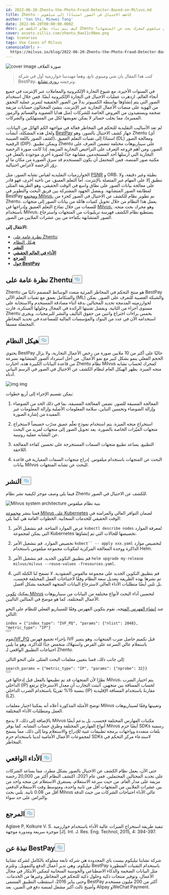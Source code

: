 ```yaml
---
id: 2022-06-20-Zhentu-the-Photo-Fraud-Detector-Based-on-Milvus.md
title: Zhentu - كاشف الاحتيال في الصور استنادًا إلى ميلفوس
author: 'Yan Shi, Minwei Tang'
date: 2022-06-20T00:00:00.000Z
desc: كيف يتم بناء نظام الكشف في Zhentu باستخدام ميلفوس كمحرك بحث عن المتجهات؟
cover: assets.zilliz.com/zhentu_0ae11c98ee.png
tag: Scenarios
tags: Use Cases of Milvus
canonicalUrl: >-
  https://milvus.io/blog/2022-06-20-Zhentu-the-Photo-Fraud-Detector-Based-on-Milvus.md
---
```

<p>
  
   <span class="img-wrapper"> <img translate="no" src="https://assets.zilliz.com/zhentu_0ae11c98ee.png" alt="cover image" class="doc-image" id="cover-image" />
   </span> <span class="img-wrapper"> <span>صورة الغلاف</span> </span></p>
<blockquote>
<p>كتب هذا المقال يان شي ومينوي تانغ، وهما مهندسا خوارزمية أول في شركة BestPay، وترجمته <a href="https://www.linkedin.cn/incareer/in/rosie-zhang-694528149">روزي تشانغ</a>.</p>
</blockquote>
<p>في السنوات الأخيرة، مع شيوع التجارة الإلكترونية والمعاملات عبر الإنترنت في جميع أنحاء العالم، ازدهرت عمليات الاحتيال في التجارة الإلكترونية أيضًا. فمن خلال استخدام الصور التي يتم إنشاؤها بواسطة الكمبيوتر بدلاً من الصور الحقيقية لتمرير عملية التحقق من الهوية على منصات الأعمال التجارية عبر الإنترنت، ينشئ المحتالون حسابات مزيفة ضخمة ويستفيدون من العروض الخاصة للشركات (مثل هدايا العضوية والقسائم والرموز المميزة)، مما يجلب خسائر لا يمكن تعويضها لكل من المستهلكين والشركات.</p>
<p>لم تعد الأساليب التقليدية للتحكم في المخاطر فعالة في مواجهة الكم الهائل من البيانات. ولحل هذه المشكلة، أنشأت <a href="https://www.bestpay.com.cn">BestPay</a> جهاز كشف الاحتيال بالصور، وهو Zhentu (أي كشف الصور باللغة الصينية)، استنادًا إلى تقنيات التعلم العميق (DL) ومعالجة الصور الرقمية (DIP). ويمكن تطبيق Zhentu على سيناريوهات مختلفة تتضمن التعرف على الصور، ومن أهم فروعه التعرف على التراخيص التجارية المزيفة. إذا كانت صورة الرخصة التجارية التي أرسلها أحد المستخدمين مشابهة جدًا لصورة أخرى موجودة بالفعل في مكتبة صور المنصة، فمن المحتمل أن يكون المستخدم قد سرق الصورة من مكان ما أو زوّر الرخصة لأغراض احتيالية.</p>
<p>الخوارزميات التقليدية لقياس تشابه الصور، مثل <a href="https://en.wikipedia.org/wiki/Peak_signal-to-noise_ratio">PSNR</a> و ORB، بطيئة وغير دقيقة، ولا تنطبق إلا على المهام غير المتصلة بالإنترنت. أما التعلم العميق، من ناحية أخرى، فهو قادر على معالجة بيانات الصور على نطاق واسع في الوقت الحقيقي، وهو الطريقة المثلى لمطابقة الصور المتشابهة. وبفضل الجهود المشتركة بين فريق البحث والتطوير في BestPay <a href="https://milvus.io/">ومجتمع Milvus،</a> تم تطوير نظام للكشف عن الاحتيال في الصور كجزء من Zhentu. يعمل هذا النظام من خلال تحويل كميات هائلة من بيانات الصور إلى متجهات للسمات من خلال نماذج التعلم العميق وإدراجها في <a href="https://milvus.io/">Milvus،</a> وهو محرك بحث متجه. باستخدام Milvus، يستطيع نظام الكشف فهرسة تريليونات من المتجهات واسترجاع الصور المتشابهة بكفاءة من بين عشرات الملايين من الصور.</p>
<p><strong>الانتقال إلى:</strong></p>
<ul>
<li><a href="#an-overview-of-zhentu">نظرة عامة على Zhentu</a></li>
<li><a href="#system-structure">هيكل النظام</a></li>
<li><a href="#deployment"><strong>النشر</strong></a></li>
<li><a href="#real-world-performance"><strong>الأداء في العالم الحقيقي</strong></a></li>
<li><a href="#reference"><strong>المرجع</strong></a></li>
<li><a href="#about-bestpay"><strong>حول BestPay</strong></a></li>
</ul>
<h2 id="An-overview-of-Zhentu" class="common-anchor-header">نظرة عامة على Zhentu<button data-href="#An-overview-of-Zhentu" class="anchor-icon" translate="no">
      <svg translate="no"
        aria-hidden="true"
        focusable="false"
        height="20"
        version="1.1"
        viewBox="0 0 16 16"
        width="16"
      >
        <path
          fill="#0092E4"
          fill-rule="evenodd"
          d="M4 9h1v1H4c-1.5 0-3-1.69-3-3.5S2.55 3 4 3h4c1.45 0 3 1.69 3 3.5 0 1.41-.91 2.72-2 3.25V8.59c.58-.45 1-1.27 1-2.09C10 5.22 8.98 4 8 4H4c-.98 0-2 1.22-2 2.5S3 9 4 9zm9-3h-1v1h1c1 0 2 1.22 2 2.5S13.98 12 13 12H9c-.98 0-2-1.22-2-2.5 0-.83.42-1.64 1-2.09V6.25c-1.09.53-2 1.84-2 3.25C6 11.31 7.55 13 9 13h4c1.45 0 3-1.69 3-3.5S14.5 6 13 6z"
        ></path>
      </svg>
    </button></h2><p>Zhentu هو منتج التحكم في المخاطر المرئية متعدد الوسائط المصمم ذاتيًا من BestPay والمتكامل بعمق مع تقنيات التعلم الآلي (ML) والشبكة العصبية للتعرف على الصور. يمكن لخوارزميته المدمجة تحديد المحتالين بدقة أثناء مصادقة المستخدم والاستجابة على مستوى أجزاء من الثانية. وبفضل تقنيتها الرائدة في المجال وحلولها المبتكرة، فازت Zhentu بخمس براءات اختراع واثنين من حقوق التأليف والنشر للبرمجيات. ويجري استخدامه الآن في عدد من البنوك والمؤسسات المالية للمساعدة في تحديد المخاطر المحتملة مسبقاً.</p>
<h2 id="System-structure" class="common-anchor-header">هيكل النظام<button data-href="#System-structure" class="anchor-icon" translate="no">
      <svg translate="no"
        aria-hidden="true"
        focusable="false"
        height="20"
        version="1.1"
        viewBox="0 0 16 16"
        width="16"
      >
        <path
          fill="#0092E4"
          fill-rule="evenodd"
          d="M4 9h1v1H4c-1.5 0-3-1.69-3-3.5S2.55 3 4 3h4c1.45 0 3 1.69 3 3.5 0 1.41-.91 2.72-2 3.25V8.59c.58-.45 1-1.27 1-2.09C10 5.22 8.98 4 8 4H4c-.98 0-2 1.22-2 2.5S3 9 4 9zm9-3h-1v1h1c1 0 2 1.22 2 2.5S13.98 12 13 12H9c-.98 0-2-1.22-2-2.5 0-.83.42-1.64 1-2.09V6.25c-1.09.53-2 1.84-2 3.25C6 11.31 7.55 13 9 13h4c1.45 0 3-1.69 3-3.5S14.5 6 13 6z"
        ></path>
      </svg>
    </button></h2><p>يحتوي BestPay حاليًا على أكثر من 10 ملايين صورة من رخص الأعمال التجارية، ولا يزال الحجم الفعلي ينمو بشكل كبير مع نمو الأعمال. من أجل استرداد الصور المتشابهة بسرعة من قاعدة البيانات الكبيرة هذه، اختارت Zhentu نظام Milvus كمحرك لحساب تشابه متجه الميزة. يظهر الهيكل العام لنظام الكشف عن الاحتيال في الصور في الرسم البياني أدناه.</p>
<p>
  
   <span class="img-wrapper"> <img translate="no" src="https://assets.zilliz.com/Structure_of_the_photo_fraud_detection_system_cf5d20d431.png" alt="img" class="doc-image" id="img" />
   </span> <span class="img-wrapper"> <span>img</span> </span></p>
<p>يمكن تقسيم الإجراء إلى أربع خطوات:</p>
<ol>
<li><p>المعالجة المسبقة للصور. تضمن المعالجة المسبقة، بما في ذلك الحد من الضوضاء وإزالة الضوضاء وتحسين التباين، سلامة المعلومات الأصلية وإزالة المعلومات غير المفيدة من إشارة الصورة.</p></li>
<li><p>استخراج متجه الميزة. يتم استخدام نموذج تعلّم عميق مدرّب خصيصاً لاستخراج متجهات الميّزات الخاصة بالصورة. يعد تحويل الصور إلى متجهات لمزيد من البحث عن التشابه عملية روتينية.</p></li>
<li><p>التطبيع. يساعد تطبيع متجهات السمات المستخرجة على تحسين كفاءة المعالجة اللاحقة.</p></li>
<li><p>البحث عن المتجهات باستخدام ميلفوس. إدراج متجهات السمات المعيارية في قاعدة بيانات Milvus للبحث عن تشابه المتجهات.</p></li>
</ol>
<h2 id="Deployment" class="common-anchor-header"><strong>النشر</strong><button data-href="#Deployment" class="anchor-icon" translate="no">
      <svg translate="no"
        aria-hidden="true"
        focusable="false"
        height="20"
        version="1.1"
        viewBox="0 0 16 16"
        width="16"
      >
        <path
          fill="#0092E4"
          fill-rule="evenodd"
          d="M4 9h1v1H4c-1.5 0-3-1.69-3-3.5S2.55 3 4 3h4c1.45 0 3 1.69 3 3.5 0 1.41-.91 2.72-2 3.25V8.59c.58-.45 1-1.27 1-2.09C10 5.22 8.98 4 8 4H4c-.98 0-2 1.22-2 2.5S3 9 4 9zm9-3h-1v1h1c1 0 2 1.22 2 2.5S13.98 12 13 12H9c-.98 0-2-1.22-2-2.5 0-.83.42-1.64 1-2.09V6.25c-1.09.53-2 1.84-2 3.25C6 11.31 7.55 13 9 13h4c1.45 0 3-1.69 3-3.5S14.5 6 13 6z"
        ></path>
      </svg>
    </button></h2><p>فيما يلي وصف موجز لكيفية نشر نظام Zhentu للكشف عن الاحتيال في الصور.</p>
<p>
  
   <span class="img-wrapper"> <img translate="no" src="https://assets.zilliz.com/milvus_architecture_ea45a5ab53.png" alt="Milvus system architecture" class="doc-image" id="milvus-system-architecture" />
   </span> <span class="img-wrapper"> <span>بنية نظام ميلفوس</span> </span></p>
<p>قمنا بنشر <a href="https://milvus.io/docs/v2.0.x/install_cluster-helm.md">مجموعة Milvus على Kubernetes</a> لضمان التوافر العالي والمزامنة في الوقت الحقيقي للخدمات السحابية. الخطوات العامة هي كما يلي:</p>
<ol>
<li><p>عرض الموارد المتاحة. قم بتشغيل الأمر <code translate="no">kubectl describe nodes</code> لمعرفة الموارد التي يمكن لمجموعة Kubernetes تخصيصها للحالات التي تم إنشاؤها.</p></li>
<li><p>تخصيص الموارد. قم بتشغيل الأمر <code translate="no">kubect`` -- apply xxx.yaml</code> لتخصيص موارد الذاكرة ووحدة المعالجة المركزية لمكونات مجموعة ميلفوس باستخدام Helm.</p></li>
<li><p>قم بتطبيق التكوين الجديد. قم بتشغيل الأمر <code translate="no">helm upgrade my-release milvus/milvus --reuse-values -fresources.yaml</code>.</p></li>
<li><p>قم بتطبيق التكوين الجديد على مجموعة مالفوس العنقودية. لا تسمح لنا الكتلة التي تم نشرها بهذه الطريقة بتعديل سعة النظام وفقًا لاحتياجات العمل المختلفة فحسب، بل تلبي أيضًا متطلبات الأداء العالي لاسترجاع البيانات المتجهة الضخمة بشكل أفضل.</p></li>
</ol>
<p>يمكنك <a href="https://milvus.io/docs/v2.0.x/configure-docker.md">تكوين Milvus</a> لتحسين أداء البحث لأنواع مختلفة من البيانات من سيناريوهات الأعمال المختلفة، كما هو موضح في المثالين التاليين.</p>
<p>عند <a href="https://milvus.io/docs/v2.0.x/build_index.md">إنشاء الفهرس المت</a>جه، نقوم بتكوين الفهرس وفقًا للسيناريو الفعلي للنظام على النحو التالي:</p>
<pre><code translate="no" class="language-Python">index = {<span class="hljs-string">&quot;index_type&quot;</span>: <span class="hljs-string">&quot;IVF_PQ&quot;</span>, <span class="hljs-string">&quot;params&quot;</span>: {<span class="hljs-string">&quot;nlist&quot;</span>: <span class="hljs-number">2048</span>}, <span class="hljs-string">&quot;metric_type&quot;</span>: <span class="hljs-string">&quot;IP&quot;</span>}
<button class="copy-code-btn"></button></code></pre>
<p>يقوم<a href="https://milvus.io/docs/v2.0.x/index.md#IVF_PQ">IVF_PQ</a> بإجراء تجميع فهرس IVF قبل تكميم حاصل ضرب المتجهات. وهو يتميز باستعلام عالي السرعة على القرص واستهلاك منخفض جدًا للذاكرة، وهو ما يلبي احتياجات التطبيق الواقعي لـ Zhentu.</p>
<p>إلى جانب ذلك، قمنا بتعيين معلمات البحث المثلى على النحو التالي:</p>
<pre><code translate="no" class="language-Python">search_params = {<span class="hljs-string">&quot;metric_type&quot;</span>: <span class="hljs-string">&quot;IP&quot;</span>, <span class="hljs-string">&quot;params&quot;</span>: {<span class="hljs-string">&quot;nprobe&quot;</span>: <span class="hljs-number">32</span>}}
<button class="copy-code-btn"></button></code></pre>
<p>نظرًا لأن المتجهات قد تم تطبيعها بالفعل قبل إدخالها في Milvus، يتم اختيار الضرب الداخلي (IP) لحساب المسافة بين متجهين. أثبتت التجارب أن معدل الاسترجاع يرتفع بنسبة 15% تقريبًا باستخدام الضرب الداخلي (IP) مقارنةً باستخدام المسافة الإقليدية (L2).</p>
<p>توضح الأمثلة المذكورة أعلاه أنه يمكننا اختبار معلمات Milvus وتعيينها وفقًا لسيناريوهات العمل ومتطلبات الأداء المختلفة.</p>
<p>بالإضافة إلى ذلك، لا يدمج Milvus مكتبات الفهارس المختلفة فحسب، بل يدعم أيضًا أنواع الفهارس المختلفة وطرق حساب التشابه. كما يوفر Milvus أيضًا حزم SDKs رسمية بلغات متعددة وواجهات برمجة تطبيقات غنية للإدراج والاستعلام وما إلى ذلك، مما يسمح لمجموعات الأعمال الأمامية لدينا باستخدام حزم SDKs لاستدعاء مركز التحكم في المخاطر.</p>
<h2 id="Real-world-performance" class="common-anchor-header"><strong>الأداء الواقعي</strong><button data-href="#Real-world-performance" class="anchor-icon" translate="no">
      <svg translate="no"
        aria-hidden="true"
        focusable="false"
        height="20"
        version="1.1"
        viewBox="0 0 16 16"
        width="16"
      >
        <path
          fill="#0092E4"
          fill-rule="evenodd"
          d="M4 9h1v1H4c-1.5 0-3-1.69-3-3.5S2.55 3 4 3h4c1.45 0 3 1.69 3 3.5 0 1.41-.91 2.72-2 3.25V8.59c.58-.45 1-1.27 1-2.09C10 5.22 8.98 4 8 4H4c-.98 0-2 1.22-2 2.5S3 9 4 9zm9-3h-1v1h1c1 0 2 1.22 2 2.5S13.98 12 13 12H9c-.98 0-2-1.22-2-2.5 0-.83.42-1.64 1-2.09V6.25c-1.09.53-2 1.84-2 3.25C6 11.31 7.55 13 9 13h4c1.45 0 3-1.69 3-3.5S14.5 6 13 6z"
        ></path>
      </svg>
    </button></h2><p>حتى الآن، يعمل نظام الكشف عن الاحتيال بالصور بشكل مطرد، مما يساعد الشركات على تحديد المحتالين المحتملين. ففي عام 2021، اكتشف النظام أكثر من 20,000 رخصة مزيفة على مدار العام. من حيث سرعة الاستعلام، يستغرق الاستعلام عن متجه واحد من بين عشرات الملايين من المتجهات أقل من ثانية واحدة، ومتوسط وقت الاستعلام الدفعي أقل من 0.08 ثانية. يلبي بحث Milvus عالي الأداء احتياجات الشركات من حيث الدقة والتزامن على حد سواء.</p>
<h2 id="Reference" class="common-anchor-header"><strong>المرجع</strong><button data-href="#Reference" class="anchor-icon" translate="no">
      <svg translate="no"
        aria-hidden="true"
        focusable="false"
        height="20"
        version="1.1"
        viewBox="0 0 16 16"
        width="16"
      >
        <path
          fill="#0092E4"
          fill-rule="evenodd"
          d="M4 9h1v1H4c-1.5 0-3-1.69-3-3.5S2.55 3 4 3h4c1.45 0 3 1.69 3 3.5 0 1.41-.91 2.72-2 3.25V8.59c.58-.45 1-1.27 1-2.09C10 5.22 8.98 4 8 4H4c-.98 0-2 1.22-2 2.5S3 9 4 9zm9-3h-1v1h1c1 0 2 1.22 2 2.5S13.98 12 13 12H9c-.98 0-2-1.22-2-2.5 0-.83.42-1.64 1-2.09V6.25c-1.09.53-2 1.84-2 3.25C6 11.31 7.55 13 9 13h4c1.45 0 3-1.69 3-3.5S14.5 6 13 6z"
        ></path>
      </svg>
    </button></h2><p>Aglave P, Kolkure V. S. تنفيذ طريقة استخراج الميزات عالية الأداء باستخدام خوارزمية موجزة سريعة ومدورة موجهة [J]. Int. J. Res. Eng. Technol, 2015, 4: 394-397.</p>
<h2 id="About-BestPay" class="common-anchor-header"><strong>نبذة عن BestPay</strong><button data-href="#About-BestPay" class="anchor-icon" translate="no">
      <svg translate="no"
        aria-hidden="true"
        focusable="false"
        height="20"
        version="1.1"
        viewBox="0 0 16 16"
        width="16"
      >
        <path
          fill="#0092E4"
          fill-rule="evenodd"
          d="M4 9h1v1H4c-1.5 0-3-1.69-3-3.5S2.55 3 4 3h4c1.45 0 3 1.69 3 3.5 0 1.41-.91 2.72-2 3.25V8.59c.58-.45 1-1.27 1-2.09C10 5.22 8.98 4 8 4H4c-.98 0-2 1.22-2 2.5S3 9 4 9zm9-3h-1v1h1c1 0 2 1.22 2 2.5S13.98 12 13 12H9c-.98 0-2-1.22-2-2.5 0-.83.42-1.64 1-2.09V6.25c-1.09.53-2 1.84-2 3.25C6 11.31 7.55 13 9 13h4c1.45 0 3-1.69 3-3.5S14.5 6 13 6z"
        ></path>
      </svg>
    </button></h2><p>شركة تشاينا تيليكوم بيست باي المحدودة هي شركة تابعة مملوكة بالكامل لشركة تشاينا تيليكوم. وهي تدير أعمال الدفع والتمويل. وتلتزم BestPay باستخدام التقنيات المتطورة مثل البيانات الضخمة والذكاء الاصطناعي والحوسبة السحابية لتمكين الابتكار في مجال الأعمال، وتوفير منتجات ذكية وحلول ذكية للتحكم في المخاطر وغيرها من الخدمات. وحتى يناير 2016، استقطب التطبيق المسمى BestPay أكثر من 200 مليون مستخدم وأصبح ثالث أكبر مشغل لمنصة دفع في الصين، بعد Alipay وWeChat Payment.</p>
